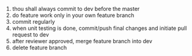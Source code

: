 1. thou shall always commit to dev before the master
2. do feature work only in your own feature branch
3. commit regularly
4. when unit testing is done, commit/push final changes and initiate pull request to dev
5. after reviewer approved, merge feature branch into dev
6. delete feature branch
